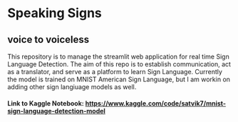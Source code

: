 # Speaking Signs
## voice to voiceless

This repository is to manage the streamlit web application for real time Sign Language Detection. The aim of this repo is to establish communication, act as a translator, and serve as a platform to learn Sign Language.
Currently the model is trained on MNIST American Sign Language, but I am workin on adding other sign langiuage models as well.
#### Link to Kaggle Notebook:  <a>https://www.kaggle.com/code/satvik7/mnist-sign-language-detection-model</a>
